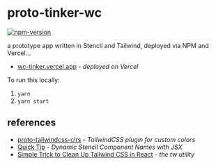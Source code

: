# proto-tinker-wc

[![npm-version](https://badge.fury.io/js/proto-tinker-wc.svg)](//npmjs.com/package/proto-tinker-wc)

a prototype app written in Stencil and Tailwind, deployed via NPM and Vercel...

- [wc-tinker.vercel.app][wc-tinker] - _deployed on Vercel_

To run this locally:

1. `yarn`
2. `yarn start`

## references

- [proto-tailwindcss-clrs][clrs-tw] - _TailwindCSS plugin for custom colors_
- [Quick Tip][quick-tip] - _Dynamic Stencil Component Names with JSX_
- [Simple Trick to Clean Up Tailwind CSS in React][tw-trick] - _the tw utility_



[wc-tinker]: https://wc-tinker.vercel.app
[clrs-tw]: https://github.com/eswat2/proto-tailwindcss-clrs
[quick-tip]: https://gilfink.medium.com/quick-tip-dynamic-stencil-component-names-with-jsx-cf7687a418e6
[tw-trick]: https://www.skies.dev/tailwind-react-trick
